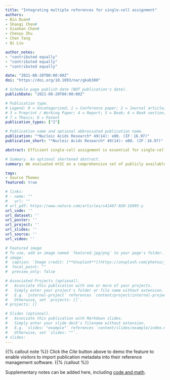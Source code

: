 ```yaml
---
title: "Integrating multiple references for single-cell assignment"
authors:
- Bin Duan#
- Shaoqi Chen#
- Xiaohan Chen#
- Chenyu Zhu
- Chen Tang
- Qi Liu

author_notes:
- "contributed equally"
- "contributed equally"
- "contributed equally"

date: "2021-08-20T00:00:00Z"
doi: "https://doi.org/10.1093/nar/gkab380"

# Schedule page publish date (NOT publication's date).
publishDate: "2021-08-20T00:00:00Z"

# Publication type.
# Legend: 0 = Uncategorized; 1 = Conference paper; 2 = Journal article;
# 3 = Preprint / Working Paper; 4 = Report; 5 = Book; 6 = Book section;
# 7 = Thesis; 8 = Patent
publication_types: ["2"]

# Publication name and optional abbreviated publication name.
publication: "*Nucleic Acids Research* 49(14): e80. (IF：16.97)"
publication_short: "*Nucleic Acids Research* 49(14): e80. (IF：16.97)"

abstract: Efficient single-cell assignment is essential for single-cell sequencing data analysis. With the explosive growth of single-cell sequencing data, multiple single-cell sequencing data sources are available for the same kind of tissue, which can be integrated to further improve single-cell assignment; however, an efficient integration strategy is still lacking due to the great challenges of data heterogeneity existing in multiple references. To this end, we present mtSC, a flexible single-cell assignment framework that integrates multiple references based on multitask deep metric learning designed specifically for cell type identification within tissues with multiple single-cell sequencing data as references. [**mtSC github**](https://github.com/DuanLab1/mtSC).

# Summary. An optional shortened abstract.
summary: We evaluated mtSC on a comprehensive set of publicly available benchmark datasets and demonstrated its state-of-the-art effectiveness for integrative single-cell assignment with multiple references.

tags:
- Source Themes
featured: true

# links:
# - name: ""
#   url: ""
# url_pdf: https://www.nature.com/articles/s41467-020-16995-y
url_code: ''
url_dataset: ''
url_poster: ''
url_project: ''
url_slides: ''
url_source: ''
url_video: ''

# Featured image
# To use, add an image named `featured.jpg/png` to your page's folder. 
# image:
#  caption: 'Image credit: [**Unsplash**](https://unsplash.com/photos/jdD8gXaTZsc)'
#  focal_point: ""
#  preview_only: false

# Associated Projects (optional).
#   Associate this publication with one or more of your projects.
#   Simply enter your project's folder or file name without extension.
#   E.g. `internal-project` references `content/project/internal-project/index.md`.
#   Otherwise, set `projects: []`.
# projects: []

# Slides (optional).
#   Associate this publication with Markdown slides.
#   Simply enter your slide deck's filename without extension.
#   E.g. `slides: "example"` references `content/slides/example/index.md`.
#   Otherwise, set `slides: ""`.
# slides:
---
```


{{% callout note %}}
Click the *Cite* button above to demo the feature to enable visitors to import publication metadata into their reference management software.
{{% /callout %}}

Supplementary notes can be added here, including [code and math](https://sourcethemes.com/academic/docs/writing-markdown-latex/).
